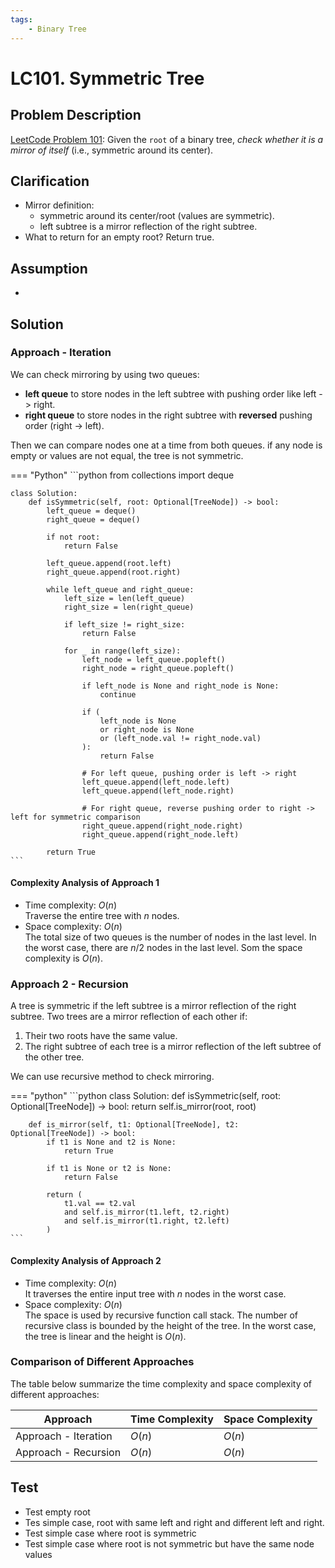 ```yaml
---
tags:
    - Binary Tree
---
```


# LC101. Symmetric Tree

## Problem Description

[LeetCode Problem 101](https://leetcode.com/problems/symmetric-tree/): Given the `root`
of a binary tree, _check whether it is a mirror of itself_ (i.e., symmetric around its center).

## Clarification

- Mirror definition:
    - symmetric around its center/root (values are symmetric).
    - left subtree is a mirror reflection of the right subtree.
- What to return for an empty root? Return true.

## Assumption

-

## Solution

### Approach - Iteration

We can check mirroring by using two queues:

- **left queue** to store nodes in the left
subtree with pushing order like left - > right.
- **right queue** to store nodes in the right subtree with **reversed** pushing order
(right -> left).

Then we can compare nodes one at a time from both queues. if any node is empty or values
are not equal, the tree is not symmetric.

=== "Python"
    ```python
    from collections import deque


    class Solution:
        def isSymmetric(self, root: Optional[TreeNode]) -> bool:
            left_queue = deque()
            right_queue = deque()

            if not root:
                return False

            left_queue.append(root.left)
            right_queue.append(root.right)

            while left_queue and right_queue:
                left_size = len(left_queue)
                right_size = len(right_queue)

                if left_size != right_size:
                    return False

                for _ in range(left_size):
                    left_node = left_queue.popleft()
                    right_node = right_queue.popleft()

                    if left_node is None and right_node is None:
                        continue

                    if (
                        left_node is None
                        or right_node is None
                        or (left_node.val != right_node.val)
                    ):
                        return False

                    # For left queue, pushing order is left -> right
                    left_queue.append(left_node.left)
                    left_queue.append(left_node.right)

                    # For right queue, reverse pushing order to right -> left for symmetric comparison
                    right_queue.append(right_node.right)
                    right_queue.append(right_node.left)

            return True
    ```

#### Complexity Analysis of Approach 1

- Time complexity: $O(n)$  
    Traverse the entire tree with $n$ nodes.
- Space complexity: $O(n)$  
    The total size of two queues is the number of nodes in the last level. In the worst
    case, there are $n / 2$ nodes in the last level. Som the space complexity is $O(n)$.

### Approach 2 - Recursion

A tree is symmetric if the left subtree is a mirror reflection of the right subtree. Two
trees are a mirror reflection of each other if:

1. Their two roots have the same value.
2. The right subtree of each tree is a mirror reflection of the left subtree of the
other tree.

We can use recursive method to check mirroring.

=== "python"
    ```python
    class Solution:
        def isSymmetric(self, root: Optional[TreeNode]) -> bool:
            return self.is_mirror(root, root)

        def is_mirror(self, t1: Optional[TreeNode], t2: Optional[TreeNode]) -> bool:
            if t1 is None and t2 is None:
                return True

            if t1 is None or t2 is None:
                return False

            return (
                t1.val == t2.val
                and self.is_mirror(t1.left, t2.right)
                and self.is_mirror(t1.right, t2.left)
            )
    ```

#### Complexity Analysis of Approach 2

- Time complexity: $O(n)$  
    It traverses the entire input tree with $n$ nodes in the worst case.
- Space complexity: $O(n)$  
  The space is used by recursive function call stack. The number of recursive class is
  bounded by the height of the tree. In the worst case, the tree is linear and the
  height is $O(n)$.

### Comparison of Different Approaches

The table below summarize the time complexity and space complexity of different
approaches:

Approach   | Time Complexity | Space Complexity
-----------|-----------------|-----------------
Approach - Iteration | $O(n)$          | $O(n)$
Approach - Recursion | $O(n)$          | $O(n)$

## Test

- Test empty root
- Tes simple case, root with same left and right and different left and right.
- Test simple case where root is symmetric
- Test simple case where root is not symmetric but have the same node values
